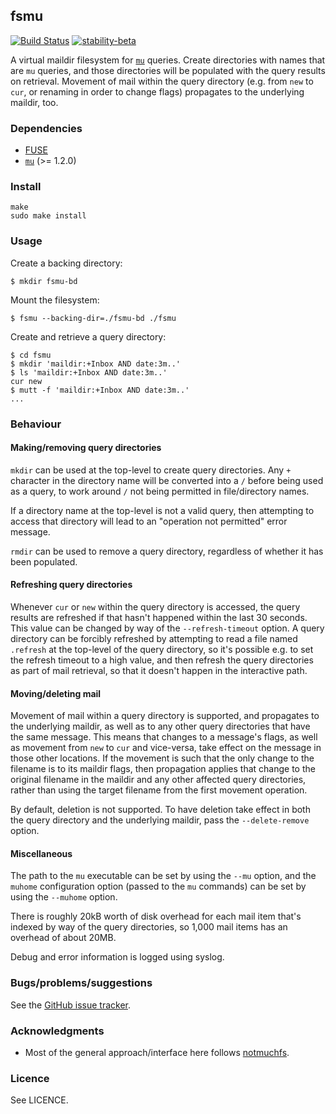 ## fsmu

[![Build Status](https://travis-ci.org/tomhrr/fsmu.svg?branch=master)](https://travis-ci.org/tomhrr/fsmu)
[![stability-beta](https://img.shields.io/badge/stability-beta-33bbff.svg)](https://github.com/mkenney/software-guides/blob/master/STABILITY-BADGES.md#beta)

A virtual maildir filesystem for [`mu`](https://github.com/djcb/mu)
queries.  Create directories with names that are `mu` queries, and
those directories will be populated with the query results on
retrieval.  Movement of mail within the query directory (e.g. from
`new` to `cur`, or renaming in order to change flags) propagates to
the underlying maildir, too.

### Dependencies

  * [FUSE](https://github.com/libfuse/libfuse)
  * [`mu`](https://github.com/djcb/mu) (>= 1.2.0)

### Install

    make
    sudo make install

### Usage

Create a backing directory:

    $ mkdir fsmu-bd

Mount the filesystem:

    $ fsmu --backing-dir=./fsmu-bd ./fsmu

Create and retrieve a query directory:

    $ cd fsmu
    $ mkdir 'maildir:+Inbox AND date:3m..'
    $ ls 'maildir:+Inbox AND date:3m..'
    cur new
    $ mutt -f 'maildir:+Inbox AND date:3m..'
    ...

### Behaviour

#### Making/removing query directories

`mkdir` can be used at the top-level to create query directories.  Any
`+` character in the directory name will be converted into a `/`
before being used as a query, to work around `/` not being permitted
in file/directory names.  

If a directory name at the top-level is not a valid query, then
attempting to access that directory will lead to an "operation not
permitted" error message.

`rmdir` can be used to remove a query directory, regardless of whether
it has been populated.

#### Refreshing query directories

Whenever `cur` or `new` within the query directory is accessed, the
query results are refreshed if that hasn't happened within the last 30
seconds.  This value can be changed by way of the `--refresh-timeout`
option.  A query directory can be forcibly refreshed by attempting to
read a file named `.refresh` at the top-level of the query directory,
so it's possible e.g. to set the refresh timeout to a high value, and
then refresh the query directories as part of mail retrieval, so that
it doesn't happen in the interactive path.

#### Moving/deleting mail

Movement of mail within a query directory is supported, and propagates
to the underlying maildir, as well as to any other query directories
that have the same message.  This means that changes to a message's
flags, as well as movement from `new` to `cur` and vice-versa, take
effect on the message in those other locations.  If the movement is
such that the only change to the filename is to its maildir flags,
then propagation applies that change to the original filename in the
maildir and any other affected query directories, rather than using
the target filename from the first movement operation.

By default, deletion is not supported.  To have deletion take effect
in both the query directory and the underlying maildir, pass the
`--delete-remove` option.

#### Miscellaneous

The path to the `mu` executable can be set by using the `--mu` option,
and the `muhome` configuration option (passed to the `mu` commands)
can be set by using the `--muhome` option.

There is roughly 20kB worth of disk overhead for each mail item that's
indexed by way of the query directories, so 1,000 mail items has an
overhead of about 20MB.

Debug and error information is logged using syslog.

### Bugs/problems/suggestions

See the [GitHub issue tracker](https://github.com/tomhrr/fsmu/issues).

### Acknowledgments

 * Most of the general approach/interface here follows [notmuchfs](https://github.com/tsto/notmuchfs).

### Licence

See LICENCE.
